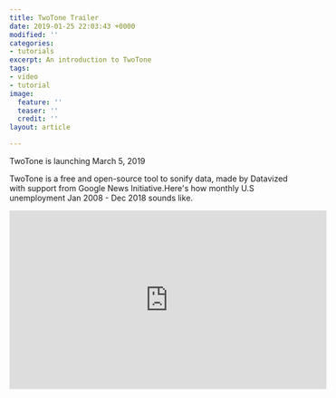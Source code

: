```yaml
---
title: TwoTone Trailer
date: 2019-01-25 22:03:43 +0000
modified: ''
categories:
- tutorials
excerpt: An introduction to TwoTone
tags:
- video
- tutorial
image:
  feature: ''
  teaser: ''
  credit: ''
layout: article

---
```

TwoTone is launching March 5, 2019

TwoTone is a free and open-source tool to sonify data, made by Datavized with support from Google News Initiative.Here's how monthly U.S unemployment Jan 2008 - Dec 2018 sounds like.

<iframe width="560" height="315" src="https://www.youtube.com/embed/3nNxZHOA81M" frameborder="0" allow="accelerometer; autoplay; encrypted-media; gyroscope; picture-in-picture" allowfullscreen></iframe>